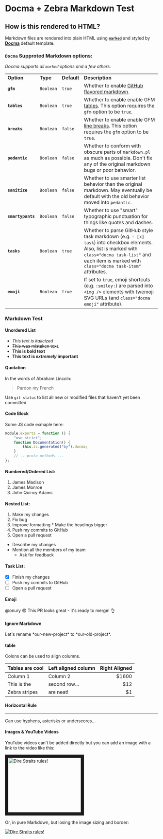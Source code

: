# Docma + Zebra Markdown Test

## How is this rendered to HTML?

Markdown files are rendered into plain HTML using **[`marked`](https://github.com/chjj/marked)** and styled by **[Docma](https://github.com/onury/docma)** default template.

### `Docma` Supproted Markdown options:

_Docma supports all `marked` options and a few others._

<table>
    <tr>
        <td><b>Option</b></td>
        <td><b>Type</b></td>
        <td><b>Default</b></td>
        <td><b>Description</b></td>
    </tr>
    <tr>
        <td><code><b>gfm</b></code></td>
        <td><code>Boolean</code></td>
        <td><code>true</code></td>
        <td>
            Whether to enable <a href="https://help.github.com/categories/writing-on-github">GitHub flavored markdown</a>.
        </td>
    </tr>
    <tr>
        <td><code><b>tables</b></code></td>
        <td><code>Boolean</code></td>
        <td><code>true</code></td>
        <td>
            Whether to enable enable GFM <a href="https://github.com/adam-p/markdown-here/wiki/Markdown-Cheatsheet#tables">tables</a>.
            This option requires the <code>gfm</code> option to be <code>true</code>.
        </td>
    </tr>
    <tr>
        <td><code><b>breaks</b></code></td>
        <td><code>Boolean</code></td>
        <td><code>false</code></td>
        <td>
            Whether to enable enable GFM <a href="https://help.github.com/articles/basic-writing-and-formatting-syntax/#paragraphs-and-line-breaks">line breaks</a>.
            This option requires the <code>gfm</code> option to be <code>true</code>.
        </td>
    </tr>
    <tr>
        <td><code><b>pedantic</b></code></td>
        <td><code>Boolean</code></td>
        <td><code>false</code></td>
        <td>
            Whether to conform with obscure parts of <code>markdown.pl</code> as much as possible.
            Don't fix any of the original markdown bugs or poor behavior.
        </td>
    </tr>
    <tr>
        <td><code><b>sanitize</b></code></td>
        <td><code>Boolean</code></td>
        <td><code>false</code></td>
        <td>
            Whether to use smarter list behavior than the original markdown.
            May eventually be default with the old behavior moved into <code>pedantic</code>.
        </td>
    </tr>
    <tr>
        <td><code><b>smartypants</b></code></td>
        <td><code>Boolean</code></td>
        <td><code>false</code></td>
        <td>
            Whether to use "smart" typographic punctuation for things like quotes and dashes.
        </td>
    </tr>
    <tr>
        <td><code><b>tasks</b></code></td>
        <td><code>Boolean</code></td>
        <td><code>true</code></td>
        <td>
            Whether to parse GitHub style task markdown (e.g. <code>&#x2D; [x] task</code>) into checkbox elements. Also, list is marked with <code>class="docma task-list"</code> and each item is marked with <code>class="docma task-item"</code> attributes.
        </td>
    </tr>
    <tr>
        <td><code><b>emoji</b></code></td>
        <td><code>Boolean</code></td>
        <td><code>true</code></td>
        <td>
            If set to <code>true</code>, emoji shortcuts (e.g. <code>&#x3A;smiley&#x3A;</code>) are parsed into <code>&lt;img /&gt;</code> elements with <a href="http://twitter.github.io/twemoji">twemoji</a> SVG URLs (and <code>class="docma emoji"</code> attribute).
        </td>
    </tr>
</table>

### Markdown Test

#### Unordered List

- *This text is italicized*
- ~~This was mistaken text~~.
- **This is bold text**
- **This text is _extremely_ important**

#### Quotation

In the words of Abraham Lincoln:

> Pardon my French

Use `git status` to list all new or modified files that haven't yet been committed.

#### Code Block
Some JS code exmaple here:
```js
module.exports = function () {
    "use strict";
    function Documentation() {
        this.is.generated("by").docma;
    }
    // .. proto methods ...
};
```

#### Numbered/Ordered List:

1. James Madison
2. James Monroe
3. John Quincy Adams

#### Nested List:

1. Make my changes
  1. Fix bug
  2. Improve formatting
    * Make the headings bigger
2. Push my commits to GitHub
3. Open a pull request
  * Describe my changes
  * Mention all the members of my team
    * Ask for feedback

#### Task List:

- [x] Finish my changes
- [ ] Push my commits to GitHub
- [ ] Open a pull request

#### Emoji

@onury :sunglasses: This PR looks great - it's ready to merge! :ok_hand:

#### Ignore Markdown

Let's rename \*our-new-project\* to \*our-old-project\*.

#### table

Colons can be used to align columns.

| Tables are cool | Left aligned column | Right Aligned  |
| --------------- | ------------------- | -----:|
| Column 1        | Column 2            | $1600 |
| This is the     | second row...       |   $12 |
| Zebra stripes   | are neat!           |    $1 |

#### Horizontal Rule

---

Can use hyphens, asterisks or underscores...


#### Images & YouTube Videos

YouTube videos can't be added directly but you can add an image with a link to the video like this:

<p>
<a href="http://www.youtube.com/watch?feature=player_embedded&v=oksphy2zJqQ">
<img src="http://img.youtube.com/vi/oksphy2zJqQ/0.jpg" alt="Dire Straits rules!" width="240" height="180" border="10" />
</a>
</p>

Or, in pure Markdown, but losing the image sizing and border:

[![Dire Straits rules!](http://img.youtube.com/vi/oksphy2zJqQ/0.jpg)](http://www.youtube.com/watch?v=oksphy2zJqQ)
